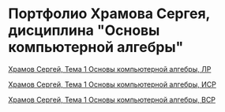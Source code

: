 # Портфолио Храмова Сергея, дисциплина "Основы компьютерной алгебры"

<a href="https://yadi.sk/i/-72Z1C7FZTERnA">Храмов Сергей, Тема 1 Основы компьютерной алгебры, ЛР</a>

<a href="https://yadi.sk/i/gilFTxnqFQ_4-Q">Храмов Сергей, Тема 1 Основы компьютерной алгебры, ИСР</a>

<a href="https://yadi.sk/i/LUCZpc8HXcvwmQ">Храмов Сергей, Тема 1 Основы компьютерной алгебры, ВСР</a>


